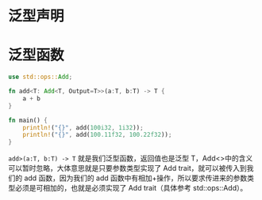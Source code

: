 # 泛型声明

# 泛型函数

```rs
use std::ops::Add;

fn add<T: Add<T, Output=T>>(a:T, b:T) -> T {
    a + b
}

fn main() {
    println!("{}", add(100i32, 1i32));
    println!("{}", add(100.11f32, 100.22f32));
}
```

`add>(a:T, b:T) -> T` 就是我们泛型函数，返回值也是泛型 T，Add<>中的含义可以暂时忽略，大体意思就是只要参数类型实现了 Add trait，就可以被传入到我们的 add 函数，因为我们的 add 函数中有相加+操作，所以要求传进来的参数类型必须是可相加的，也就是必须实现了 Add trait（具体参考 std::ops::Add）。
